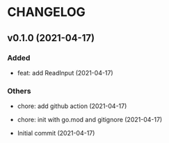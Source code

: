 # CHANGELOG

## v0.1.0 (2021-04-17)

### Added

- feat: add ReadInput (2021-04-17)

### Others

- chore: add github action (2021-04-17)

- chore: init with go.mod and gitignore (2021-04-17)

- Initial commit (2021-04-17)
